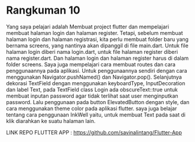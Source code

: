 # Rangkuman 10

Yang saya pelajari adalah Membuat project flutter dan mempelajari membuat halaman login dan halaman register. 
Tetapi, sebelum membuat halaman login dan halaman registrasi, kita perlu membuat folder baru yang bernama screens, yang nantinya akan dipanggil di file main.dart. 
Untuk file halaman login diberi nama login.dart, untuk file halaman register diberi nama register.dart. Dan halaman login dan halaman register harus di dalam folder screens. 
Saya juga mempelajari cara membuat routes dan cara penggunaannya pada aplikasi. Untuk penggunaannya sendiri dengan cara menggunakan Navigator.pushNamed() dan Navigator.pop(). 
Selanjutnya dekorasi TextField dengan menggunakan keyboardType, InputDecoration dan label Text, pada TextField class Login ada obscureText::true untuk membuat inputan password agar tidak terlihat saat user menginputkan password. 
Lalu penggunaan pada button ElevatedButton dengan style, dan cara menggunakan theme color pada aplikasi flutter. 
saya juga belajar tentang cara penggunaan InkWell yaitu, untuk membuat Text pada saat di klik diarahkan ke suatu halaman lain.

LINK REPO FLUTTER APP : https://github.com/savinalintang/Flutter-App
